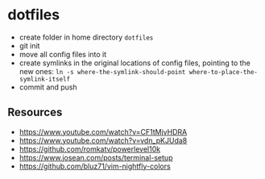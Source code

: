 # dotfiles

- create folder in home directory `dotfiles`
- git init
- move all config files into it
- create symlinks in the original locations of config files, pointing to the new ones: 
```ln -s where-the-symlink-should-point where-to-place-the-symlink-itself```
- commit and push

## Resources

- https://www.youtube.com/watch?v=CF1tMjvHDRA
- https://www.youtube.com/watch?v=vdn_pKJUda8
- https://github.com/romkatv/powerlevel10k
- https://www.josean.com/posts/terminal-setup
- https://github.com/bluz71/vim-nightfly-colors
